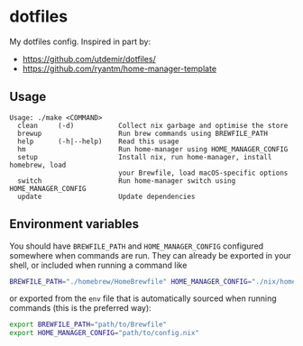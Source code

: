 # dotfiles

My dotfiles config. Inspired in part by:
* https://github.com/utdemir/dotfiles/
* https://github.com/ryantm/home-manager-template

## Usage

```
Usage: ./make <COMMAND>
  clean     (-d)           Collect nix garbage and optimise the store
  brewup                   Run brew commands using BREWFILE_PATH
  help      (-h|--help)    Read this usage
  hm                       Run home-manager using HOME_MANAGER_CONFIG
  setup                    Install nix, run home-manager, install homebrew, load
                           your Brewfile, load macOS-specific options
  switch                   Run home-manager switch using HOME_MANAGER_CONFIG
  update                   Update dependencies
```

## Environment variables
You should have `BREWFILE_PATH` and `HOME_MANAGER_CONFIG` configured somewhere
when commands are run. They can already be exported in your shell, or included
when running a command like

```bash
BREWFILE_PATH="./homebrew/HomeBrewfile" HOME_MANAGER_CONFIG="./nix/home.nix" ./make update
```

or exported from the `env` file that is automatically sourced when running
commands (this is the preferred way):

```bash
export BREWFILE_PATH="path/to/Brewfile"
export HOME_MANAGER_CONFIG="path/to/config.nix"
```
